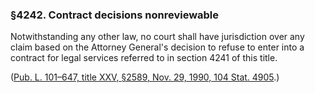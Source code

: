 ### §4242. Contract decisions nonreviewable ###

Notwithstanding any other law, no court shall have jurisdiction over any claim based on the Attorney General's decision to refuse to enter into a contract for legal services referred to in section 4241 of this title.

([Pub. L. 101–647, title XXV, §2589, Nov. 29, 1990, 104 Stat. 4905](/statviewer.htm?volume=104&page=4905).)